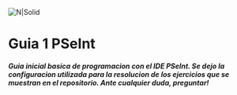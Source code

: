 ![N|Solid](https://img.utdstc.com/icon/d8a/4ea/d8a4eaa29145cd5dc6f37e39fdab68be336ee39a94f690a2f40192231a765b12:200)

# Guia 1 PSeInt

#####  Guia inicial basica de programacion con el IDE PSeInt. Se dejo la configuracion utilizada para la resolucion de los ejercicios que se muestran en el repositorio. Ante cualquier duda, preguntar!
